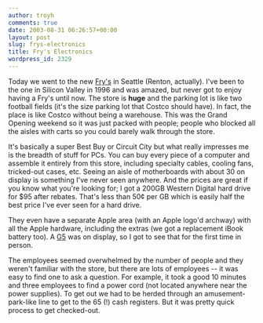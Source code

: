 ```yaml
---
author: troyh
comments: true
date: 2003-08-31 06:26:57+00:00
layout: post
slug: frys-electronics
title: Fry's Electronics
wordpress_id: 2329
---
```


Today we went to the new [Fry's](http://www.frys.com/) in Seattle (Renton, actually). I've been to the one in Silicon Valley in 1996 and was amazed, but never got to enjoy having a Fry's until now. The store is **huge** and the parking lot is like two football fields (it's the size parking lot that Costco should have). In fact, the place is like Costco without being a warehouse. This was the Grand Opening weekend so it was just packed with people; people who blocked all the aisles with carts so you could barely walk through the store.

It's basically a super Best Buy or Circuit City but what really impresses me is the breadth of stuff for PCs. You can buy every piece of a computer and assemble it entirely from this store, including specialty cables, cooling fans, tricked-out cases, etc.  Seeing an aisle of motherboards with about 30 on display is something I've never seen anywhere. And the prices are great if you know what you're looking for; I got a 200GB Western Digital hard drive for $95 after rebates. That's less than 50¢ per GB which is easily half the best price I've ever seen for a hard drive.

They even have a separate Apple area (with an Apple logo'd archway) with all the Apple hardware, including the extras (we got a replacement iBook battery too). A [G5](http://apple.com/g5) was on display, so I got to see that for the first time in person.

The employees seemed overwhelmed by the number of people and they weren't familiar with the store, but there are lots of employees -- it was easy to find one to ask a question. For example, it took a good 10 minutes and three employees to find a power cord (not located anywhere near the power supplies). To get out we had to be herded through an amusement-park-like line to get to the 65 (!) cash registers. But it was pretty quick process to get checked-out.
